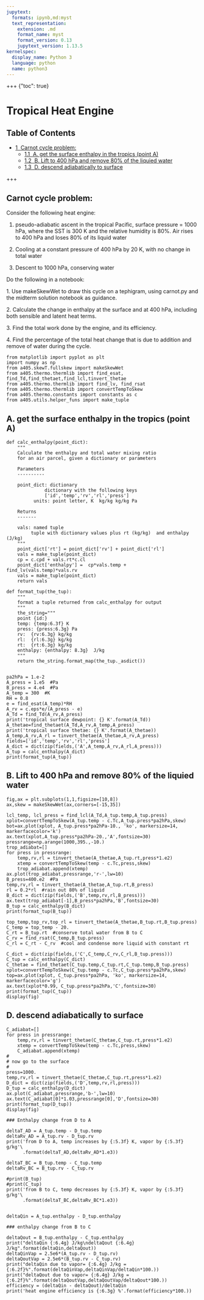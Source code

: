 ```yaml
---
jupytext:
  formats: ipynb,md:myst
  text_representation:
    extension: .md
    format_name: myst
    format_version: 0.13
    jupytext_version: 1.13.5
kernelspec:
  display_name: Python 3
  language: python
  name: python3
---
```


+++ {"toc": true}

# Tropical Heat Engine

## Table of Contents
<div class="toc" style="margin-top: 1em;"><ul class="toc-item"><li><span><a href="#Carnot-cycle-problem:" data-toc-modified-id="Carnot-cycle-problem:-1"><span class="toc-item-num">1&nbsp;&nbsp;</span>Carnot cycle problem:</a></span><ul class="toc-item"><li><span><a href="#A.-get-the-surface-enthalpy-in-the-tropics-(point-A)" data-toc-modified-id="A.-get-the-surface-enthalpy-in-the-tropics-(point-A)-1.1"><span class="toc-item-num">1.1&nbsp;&nbsp;</span>A. get the surface enthalpy in the tropics (point A)</a></span></li><li><span><a href="#B.-Lift-to-400-hPa-and-remove-80%-of-the-liquied-water" data-toc-modified-id="B.-Lift-to-400-hPa-and-remove-80%-of-the-liquied-water-1.2"><span class="toc-item-num">1.2&nbsp;&nbsp;</span>B. Lift to 400 hPa and remove 80% of the liquied water</a></span></li><li><span><a href="#D.-descend-adiabatically-to-surface" data-toc-modified-id="D.-descend-adiabatically-to-surface-1.3"><span class="toc-item-num">1.3&nbsp;&nbsp;</span>D. descend adiabatically to surface</a></span></li></ul></li></ul></div>

+++

## Carnot cycle problem:

  Consider the following heat engine:

  1.  pseudo-adiabatic ascent in the tropical Pacific, surface pressure = 1000 hPa, where the SST is 300 K and
      the relative humidity is 80%.  Air rises to 400 hPa and loses 80% of its liquid water

  2.  Cooling at a constant pressure of 400 hPa by 20 K, with no change in total water

  3.  Descent to 1000 hPa, conserving water

  Do the following in a notebook:

  1\. Use makeSkewWet to  draw this cycle on a tephigram, using carnot.py and the midterm solution notebook as guidance.

  2\. Calculate the change in enthalpy at the surface and at 400 hPa, including both sensible and latent heat terms.

  3\. Find the total work done by the engine, and its efficiency.

  4\. Find the percentage of the total heat change that is due to addition and remove of water
     during the cycle.

```{code-cell} ipython3
from matplotlib import pyplot as plt
import numpy as np
from a405.skewT.fullskew import makeSkewWet
from a405.thermo.thermlib import find_esat, find_Td,find_thetaet,find_lcl,tinvert_thetae
from a405.thermo.thermlib import find_lv, find_rsat
from a405.thermo.thermlib import convertTempToSkew
from a405.thermo.constants import constants as c
from a405.utils.helper_funs import make_tuple
```

## A. get the surface enthalpy in the tropics (point A)

```{code-cell} ipython3
def calc_enthalpy(point_dict):
    """
    Calculate the enthalpy and total water mixing ratio
    for an air parcel, given a dictionary or parameters

    Parameters
    ----------
    
    point_dict: dictionary
              dictionary with the following keys
              ['id','temp','rv','rl','press']
          units: point letter, K  kg/kg kg/kg Pa 
    
    Returns
    -------
    
    vals: named tuple
         tuple with dictionary values plus rt (kg/kg)  and enthalpy (J/kg)
    """
    point_dict['rt'] = point_dict['rv'] + point_dict['rl']
    vals = make_tuple(point_dict)
    cp = c.cpd + vals.rt*c.cl
    point_dict['enthalpy'] =  cp*vals.temp + find_lv(vals.temp)*vals.rv
    vals = make_tuple(point_dict)
    return vals

def format_tup(the_tup):
    """
    format a tuple returned from calc_enthalpy for output
    """
    the_string="""
    point {id:}
    temp: {temp:6.3f} K
    press: {press:6.3g} Pa
    rv:  {rv:6.3g} kg/kg
    rl:  {rl:6.3g} kg/kg
    rt:  {rt:6.3g} kg/kg
    enthalpy: {enthalpy: 8.3g}  J/kg
    """
    return the_string.format_map(the_tup._asdict())
    
   
pa2hPa = 1.e-2
A_press = 1.e5  #Pa
B_press = 4.e4  #Pa
A_temp = 300  #K
RH = 0.8
e = find_esat(A_temp)*RH
A_rv = c.eps*e/(A_press - e)
A_Td = find_Td(A_rv,A_press)
print('tropical surface dewpoint: {} K'.format(A_Td))
A_thetae=find_thetaet(A_Td,A_rv,A_temp,A_press)
print('tropical surface thetae: {} K'.format(A_thetae))
A_temp,A_rv,A_rl = tinvert_thetae(A_thetae,A_rv,A_press)
fields=['id','temp','rv','rl','press']
A_dict = dict(zip(fields,('A',A_temp,A_rv,A_rl,A_press)))
A_tup = calc_enthalpy(A_dict)
print(format_tup(A_tup))
```

## B. Lift to 400 hPa and remove 80% of the liquied water

```{code-cell} ipython3
fig,ax = plt.subplots(1,1,figsize=[10,8])
ax,skew = makeSkewWet(ax,corners=[-15,35])

lcl_temp, lcl_press = find_lcl(A_Td,A_tup.temp,A_tup.press)
xplot=convertTempToSkew(A_tup.temp - c.Tc,A_tup.press*pa2hPa,skew)
bot=ax.plot(xplot, A_tup.press*pa2hPa-10., 'ko', markersize=14, markerfacecolor='k')
ax.text(xplot,A_tup.press*pa2hPa-20.,'A',fontsize=30)
pressrange=np.arange(1000,395.,-10.)
trop_adiabat=[]
for press in pressrange:
    temp,rv,rl = tinvert_thetae(A_thetae,A_tup.rt,press*1.e2)
    xtemp = convertTempToSkew(temp - c.Tc,press,skew)
    trop_adiabat.append(xtemp)
ax.plot(trop_adiabat,pressrange,'r-',lw=10)
B_press=400.e2  #Pa
temp,rv,rl = tinvert_thetae(A_thetae,A_tup.rt,B_press)
rl = 0.2*rl  #rain out 80% of liquid
B_dict = dict(zip(fields,('B',temp,rv,rl,B_press)))
ax.text(trop_adiabat[-1],B_press*pa2hPa,'B',fontsize=30)
B_tup = calc_enthalpy(B_dict)
print(format_tup(B_tup))
```

```{code-cell} ipython3
top_temp,top_rv,top_rl = tinvert_thetae(A_thetae,B_tup.rt,B_tup.press)
C_temp = top_temp - 20.
C_rt = B_tup.rt  #conserve total water from B to C
C_rv = find_rsat(C_temp,B_tup.press) 
C_rl = C_rt - C_rv  #cool and condense more liquid with constant rt

C_dict = dict(zip(fields,('C',C_temp,C_rv,C_rl,B_tup.press)))
C_tup = calc_enthalpy(C_dict)
C_thetae = find_thetaet(C_tup.temp,C_tup.rt,C_tup.temp,B_tup.press)
xplot=convertTempToSkew(C_tup.temp - c.Tc,C_tup.press*pa2hPa,skew)
top=ax.plot(xplot, C_tup.press*pa2hPa, 'ko', markersize=14, markerfacecolor='g')
ax.text(xplot*0.99, C_tup.press*pa2hPa,'C',fontsize=30)
print(format_tup(C_tup))
display(fig)
```

## D. descend adiabatically to surface

```{code-cell} ipython3
C_adiabat=[]
for press in pressrange:
    temp,rv,rl = tinvert_thetae(C_thetae,C_tup.rt,press*1.e2)
    xtemp = convertTempToSkew(temp - c.Tc,press,skew)
    C_adiabat.append(xtemp)
#
# now go to the surface
#
press=1000.
temp,rv,rl = tinvert_thetae(C_thetae,C_tup.rt,press*1.e2)
D_dict = dict(zip(fields,('D',temp,rv,rl,press)))
D_tup = calc_enthalpy(D_dict)
ax.plot(C_adiabat,pressrange,'b-',lw=10)
ax.text(C_adiabat[0]*1.03,pressrange[0],'D',fontsize=30)
print(format_tup(D_tup))
display(fig)
```

```{code-cell} ipython3
### Enthalpy change from D to A

deltaT_AD = A_tup.temp - D_tup.temp
deltaRv_AD = A_tup.rv - D_tup.rv
print('from D to A, temp increases by {:5.3f} K, vapor by {:5.3f} g/kg'\
      .format(deltaT_AD,deltaRv_AD*1.e3))

deltaT_BC = B_tup.temp - C_tup.temp
deltaRv_BC = B_tup.rv - C_tup.rv

#print(B_tup)
#print(C_tup)
print('from B to C, temp decreases by {:5.3f} K, vapor by {:5.3f} g/kg'\
      .format(deltaT_BC,deltaRv_BC*1.e3))


deltaQin = A_tup.enthalpy - D_tup.enthalpy

### enthalpy change from B to C

deltaQout = B_tup.enthalpy - C_tup.enthalpy
print("deltaQin {:6.4g} J/kg\ndeltaQout {:6.4g}  J/kg".format(deltaQin,deltaQout))
deltaQinVap = 2.5e6*(A_tup.rv - D_tup.rv)
deltaQoutVap = 2.5e6*(B_tup.rv - C_tup.rv)
print("deltaQin due to vapor= {:6.4g} J/kg = {:6.2f}%".format(deltaQinVap,deltaQinVap/deltaQin*100.))
print("deltaQout due to vapor= {:6.4g} J/kg = {:6.2f}%".format(deltaQoutVap,deltaQoutVap/deltaQout*100.))
efficiency = (deltaQin - deltaQout)/deltaQin
print('heat engine efficiency is {:6.3g} %'.format(efficiency*100.))
```

```{code-cell} ipython3

```

